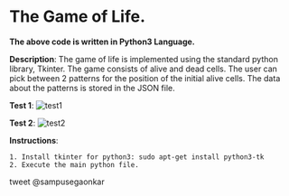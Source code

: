 # The Game of Life.

**The above code is written in Python3 Language.**

**Description**: The game of life is implemented using the standard python library, Tkinter. The game consists of alive and dead cells. The user can pick between 2 patterns for the position of the initial alive cells. The data about the patterns is stored in the JSON file.   <br/>

**Test 1**: ![test1](https://user-images.githubusercontent.com/12711480/53785663-526ee680-3f3f-11e9-8219-e9c821202b75.gif)

**Test 2**: ![test2](https://user-images.githubusercontent.com/12711480/53785687-67e41080-3f3f-11e9-8c9b-9e17878c9fe6.gif)
                     
  **Instructions**: 
  
    1. Install tkinter for python3: sudo apt-get install python3-tk
    2. Execute the main python file.

    

tweet @sampusegaonkar
  
